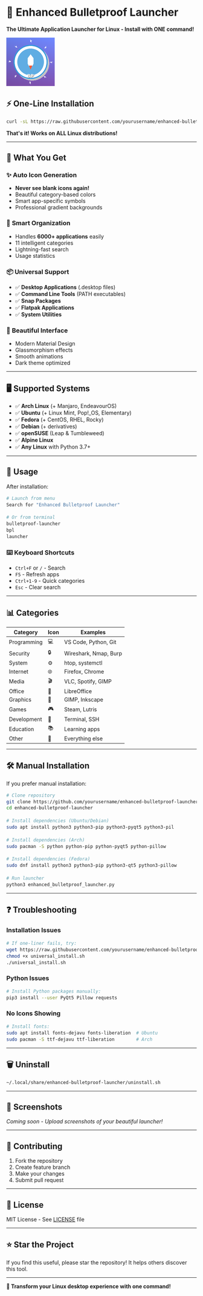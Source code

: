 # 🚀 Enhanced Bulletproof Launcher

**The Ultimate Application Launcher for Linux - Install with ONE command!**

![Enhanced Bulletproof Launcher](bulletproof_launcher_icon_128.png)

## ⚡ One-Line Installation

```bash
curl -sL https://raw.githubusercontent.com/yourusername/enhanced-bulletproof-launcher/main/universal_install.sh | bash
```

**That's it! Works on ALL Linux distributions!**

---

## 🌟 What You Get

### ✨ **Auto Icon Generation**
- **Never see blank icons again!** 
- Beautiful category-based colors
- Smart app-specific symbols
- Professional gradient backgrounds

### 🧠 **Smart Organization** 
- Handles **6000+ applications** easily
- 11 intelligent categories
- Lightning-fast search
- Usage statistics

### 📦 **Universal Support**
- ✅ **Desktop Applications** (.desktop files)
- ✅ **Command Line Tools** (PATH executables)  
- ✅ **Snap Packages** 
- ✅ **Flatpak Applications**
- ✅ **System Utilities**

### 🎨 **Beautiful Interface**
- Modern Material Design
- Glassmorphism effects
- Smooth animations
- Dark theme optimized

---

## 🖥️ Supported Systems

- ✅ **Arch Linux** (+ Manjaro, EndeavourOS)
- ✅ **Ubuntu** (+ Linux Mint, Pop!_OS, Elementary)
- ✅ **Fedora** (+ CentOS, RHEL, Rocky)
- ✅ **Debian** (+ derivatives)
- ✅ **openSUSE** (Leap & Tumbleweed)
- ✅ **Alpine Linux**
- ✅ **Any Linux** with Python 3.7+

---

## 🚀 Usage

After installation:

```bash
# Launch from menu
Search for "Enhanced Bulletproof Launcher"

# Or from terminal
bulletproof-launcher
bpl
launcher
```

### ⌨️ Keyboard Shortcuts
- `Ctrl+F` or `/` - Search
- `F5` - Refresh apps
- `Ctrl+1-9` - Quick categories
- `Esc` - Clear search

---

## 📊 Categories

| Category | Icon | Examples |
|----------|------|----------|
| Programming | 💻 | VS Code, Python, Git |
| Security | 🔒 | Wireshark, Nmap, Burp |
| System | ⚙️ | htop, systemctl |
| Internet | 🌐 | Firefox, Chrome |
| Media | 🎬 | VLC, Spotify, GIMP |
| Office | 📄 | LibreOffice |
| Graphics | 🎨 | GIMP, Inkscape |
| Games | 🎮 | Steam, Lutris |
| Development | 🔧 | Terminal, SSH |
| Education | 📚 | Learning apps |
| Other | 📁 | Everything else |

---

## 🛠️ Manual Installation

If you prefer manual installation:

```bash
# Clone repository
git clone https://github.com/yourusername/enhanced-bulletproof-launcher.git
cd enhanced-bulletproof-launcher

# Install dependencies (Ubuntu/Debian)
sudo apt install python3 python3-pip python3-pyqt5 python3-pil

# Install dependencies (Arch)
sudo pacman -S python python-pip python-pyqt5 python-pillow

# Install dependencies (Fedora)
sudo dnf install python3 python3-pip python3-qt5 python3-pillow

# Run launcher
python3 enhanced_bulletproof_launcher.py
```

---

## ❓ Troubleshooting

### Installation Issues
```bash
# If one-liner fails, try:
wget https://raw.githubusercontent.com/yourusername/enhanced-bulletproof-launcher/main/universal_install.sh
chmod +x universal_install.sh
./universal_install.sh
```

### Python Issues
```bash
# Install Python packages manually:
pip3 install --user PyQt5 Pillow requests
```

### No Icons Showing
```bash
# Install fonts:
sudo apt install fonts-dejavu fonts-liberation  # Ubuntu
sudo pacman -S ttf-dejavu ttf-liberation        # Arch
```

---

## 🗑️ Uninstall

```bash
~/.local/share/enhanced-bulletproof-launcher/uninstall.sh
```

---

## 📸 Screenshots

*Coming soon - Upload screenshots of your beautiful launcher!*

---

## 🤝 Contributing

1. Fork the repository
2. Create feature branch
3. Make your changes
4. Submit pull request

---

## 📜 License

MIT License - See [LICENSE](LICENSE) file

---

## ⭐ Star the Project

If you find this useful, please star the repository! It helps others discover this tool.

---

**🚀 Transform your Linux desktop experience with one command!**
